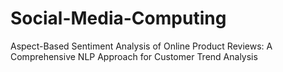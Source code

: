 # Social-Media-Computing
Aspect-Based Sentiment Analysis of Online Product Reviews: A Comprehensive NLP Approach for Customer Trend Analysis
